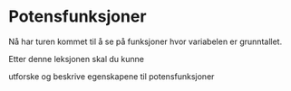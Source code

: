 # Potensfunksjoner

Nå har turen kommet til å se på funksjoner hvor variabelen er grunntallet.

Etter denne leksjonen skal du kunne 

utforske og beskrive egenskapene til potensfunksjoner
